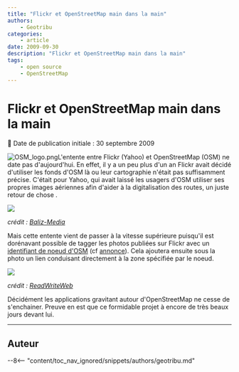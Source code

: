 ```yaml
---
title: "Flickr et OpenStreetMap main dans la main"
authors:
    - Geotribu
categories:
    - article
date: 2009-09-30
description: "Flickr et OpenStreetMap main dans la main"
tags:
    - open source
    - OpenStreetMap
---
```


# Flickr et OpenStreetMap main dans la main

:calendar: Date de publication initiale : 30 septembre 2009

![OSM_logo.png](https://cdn.geotribu.fr/img/logos-icones/OpenStreetMap/Openstreetmap.png)L'entente entre Flickr (Yahoo) et OpenStreetMap (OSM) ne date pas d'aujourd'hui. En effet, il y a un peu plus d'un an Flickr avait décidé d'utiliser les fonds d'OSM là ou leur cartographie n'était pas suffisamment précise. C'était pour Yahoo, qui avait laissé les usagers d'OSM utiliser ses propres images aériennes afin d'aider à la digitalisation des routes, un juste retour de chose .

![](http://baliz-geospatial.com/images/mediatheque/2008-08/yahoo-osm.jpg)  

*crédit : [Baliz-Media](http://media.baliz-geospatial.com/fr/blogue/flickr-de-yahoo-fait-appel-aux-donnees-OpenStreetMap)*

Mais cette entente vient de passer à la vitesse supérieure puisqu'il est dorénavant possible de tagger les photos publiées sur Flickr avec un [identifiant de noeud d'OSM](https://wiki.openstreetmap.org/wiki/FR:Elements) (cf [annonce](http://code.flickr.com/blog/2009/09/28/thats-maybe-a-bit-too-dorky-even-for-us/)). Cela ajoutera ensuite sous la photo un lien conduisant directement à la zone spécifiée par le noeud.

![](http://www.readwriteweb.com/images/osm_flickr_integration.jpg)  

*crédit : [ReadWriteWeb](http://www.readwriteweb.com/archives/flickr_now_supports_openstreetmap_tags.php)*

Décidément les applications gravitant autour d'OpenStreetMap ne cesse de s'enchainer. Preuve en est que ce formidable projet à encore de très beaux jours devant lui.

----

## Auteur

--8<-- "content/toc_nav_ignored/snippets/authors/geotribu.md"
